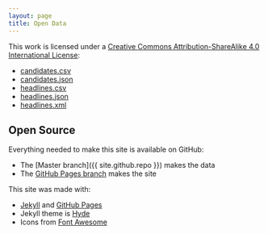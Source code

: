 ```yaml
---
layout: page
title: Open Data
---
```


This work is licensed under a <a rel="license" href="http://creativecommons.org/licenses/by-sa/4.0/">Creative Commons Attribution-ShareAlike 4.0 International License</a>:

* [candidates.csv](https://github.com/info-waterloo-region/election-2014/blob/master/candidates.csv)
* [candidates.json](https://github.com/info-waterloo-region/election-2014/blob/master/candidates.json)
* [headlines.csv](https://github.com/info-waterloo-region/election-2014/blob/master/headlines.csv)
* [headlines.json](https://github.com/info-waterloo-region/election-2014/blob/master/headlines.json)
* [headlines.xml](http://info.waterlooregion.org/election-2014/headlines.xml)

## Open Source

Everything needed to make this site is available on GitHub:

* The [Master branch]({{ site.github.repo }}) makes the data
* The [GitHub Pages branch](https://github.com/info-waterloo-region/election-2014/tree/gh-pages) makes the site

This site was made with:

* [Jekyll](http://jekyllrb.com) and [GitHub Pages](https://pages.github.com/)
* Jekyll theme is [Hyde](http://hyde.getpoole.com)
* Icons from [Font Awesome](http://fortawesome.github.io/Font-Awesome/)

